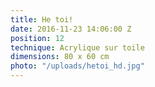 ```yaml
---
title: He toi!
date: 2016-11-23 14:06:00 Z
position: 12
technique: Acrylique sur toile
dimensions: 80 x 60 cm
photo: "/uploads/hetoi_hd.jpg"
---
```


